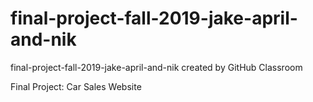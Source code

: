# final-project-fall-2019-jake-april-and-nik
final-project-fall-2019-jake-april-and-nik created by GitHub Classroom

Final Project: Car Sales Website
